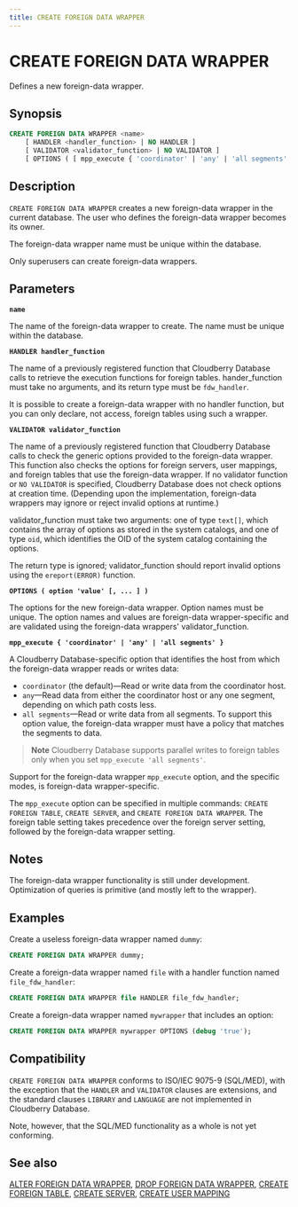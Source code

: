 ```yaml
---
title: CREATE FOREIGN DATA WRAPPER
---
```


# CREATE FOREIGN DATA WRAPPER

Defines a new foreign-data wrapper.

## Synopsis

```sql
CREATE FOREIGN DATA WRAPPER <name>
    [ HANDLER <handler_function> | NO HANDLER ]
    [ VALIDATOR <validator_function> | NO VALIDATOR ]
    [ OPTIONS ( [ mpp_execute { 'coordinator' | 'any' | 'all segments' } [, ] ] <option> '<value>' [, ... ] ) ]
```

## Description

`CREATE FOREIGN DATA WRAPPER` creates a new foreign-data wrapper in the current database. The user who defines the foreign-data wrapper becomes its owner.

The foreign-data wrapper name must be unique within the database.

Only superusers can create foreign-data wrappers.

## Parameters

**`name`**

The name of the foreign-data wrapper to create. The name must be unique within the database.

**`HANDLER handler_function`**

The name of a previously registered function that Cloudberry Database calls to retrieve the execution functions for foreign tables. hander_function must take no arguments, and its return type must be `fdw_handler`.

It is possible to create a foreign-data wrapper with no handler function, but you can only declare, not access, foreign tables using such a wrapper.

**`VALIDATOR validator_function`**

The name of a previously registered function that Cloudberry Database calls to check the generic options provided to the foreign-data wrapper. This function also checks the options for foreign servers, user mappings, and foreign tables that use the foreign-data wrapper. If no validator function or `NO VALIDATOR` is specified, Cloudberry Database does not check options at creation time. (Depending upon the implementation, foreign-data wrappers may ignore or reject invalid options at runtime.)

validator_function must take two arguments: one of type `text[]`, which contains the array of options as stored in the system catalogs, and one of type `oid`, which identifies the OID of the system catalog containing the options.

The return type is ignored; validator_function should report invalid options using the `ereport(ERROR)` function.

**`OPTIONS ( option 'value' [, ... ] )`**

The options for the new foreign-data wrapper. Option names must be unique. The option names and values are foreign-data wrapper-specific and are validated using the foreign-data wrappers' validator_function.

**`mpp_execute { 'coordinator' | 'any' | 'all segments' }`**

A Cloudberry Database-specific option that identifies the host from which the foreign-data wrapper reads or writes data:

- `coordinator` (the default)—Read or write data from the coordinator host.
- `any`—Read data from either the coordinator host or any one segment, depending on which path costs less.
- `all segments`—Read or write data from all segments. To support this option value, the foreign-data wrapper must have a policy that matches the segments to data.

> **Note** Cloudberry Database supports parallel writes to foreign tables only when you set `mpp_execute 'all segments'`.

Support for the foreign-data wrapper `mpp_execute` option, and the specific modes, is foreign-data wrapper-specific.

The `mpp_execute` option can be specified in multiple commands: `CREATE FOREIGN TABLE`, `CREATE SERVER`, and `CREATE FOREIGN DATA WRAPPER`. The foreign table setting takes precedence over the foreign server setting, followed by the foreign-data wrapper setting.

## Notes

The foreign-data wrapper functionality is still under development. Optimization of queries is primitive (and mostly left to the wrapper).

## Examples

Create a useless foreign-data wrapper named `dummy`:

```sql
CREATE FOREIGN DATA WRAPPER dummy;
```

Create a foreign-data wrapper named `file` with a handler function named `file_fdw_handler`:

```sql
CREATE FOREIGN DATA WRAPPER file HANDLER file_fdw_handler;
```

Create a foreign-data wrapper named `mywrapper` that includes an option:

```sql
CREATE FOREIGN DATA WRAPPER mywrapper OPTIONS (debug 'true');
```

## Compatibility

`CREATE FOREIGN DATA WRAPPER` conforms to ISO/IEC 9075-9 (SQL/MED), with the exception that the `HANDLER` and `VALIDATOR` clauses are extensions, and the standard clauses `LIBRARY` and `LANGUAGE` are not implemented in Cloudberry Database.

Note, however, that the SQL/MED functionality as a whole is not yet conforming.

## See also

[ALTER FOREIGN DATA WRAPPER](/i18n/zh/docusaurus-plugin-content-docs/current/sql-stmts/sql-stmt-alter-foreign-data-wrapper.md), [DROP FOREIGN DATA WRAPPER](/i18n/zh/docusaurus-plugin-content-docs/current/sql-stmts/sql-stmt-drop-foreign-data-wrapper.md), [CREATE FOREIGN TABLE](/i18n/zh/docusaurus-plugin-content-docs/current/sql-stmts/sql-stmt-create-foreign-table.md), [CREATE SERVER](/i18n/zh/docusaurus-plugin-content-docs/current/sql-stmts/sql-stmt-create-server.md), [CREATE USER MAPPING](/i18n/zh/docusaurus-plugin-content-docs/current/sql-stmts/sql-stmt-create-user-mapping.md)

